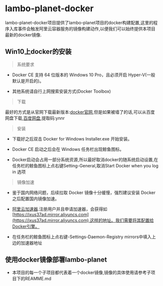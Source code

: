# lambo-planet-docker

lambo-planet-docker项目提供了lambo-planet项目的docker构建配置,这里的程序入库事件会触发阿里云容器服务的镜像构建动作,以便我们可以始终提供本项目最新的docker镜像.

## Win10上docker的安装

> 系统要求

- Docker CE 支持 64 位版本的 Windows 10 Pro，且必须开启 Hyper-V(一般默认是开启的)。

- 其他系统请自行上网搜索安装方式(Docker Toolbox)

> 下载

最好的方式是从官网下载最新版本:[docker官网](https://www.docker.com/),但是如果被墙了的话,可以从百度网盘下载,[百度网盘](https://pan.baidu.com/s/1geSfC4r),提取码:ynnr

> 安装

- 下载好之后双击 Docker for Windows Installer.exe 开始安装。

- Docker CE 启动之后会在 Windows 任务栏出现鲸鱼图标。

- Docker启动会占用一部分系统资源,所以最好取消docker的随系统启动设置,在任务栏的鲸鱼图标上点右键Setting-General,取消Start Docker when you log in 选项

> 镜像加速

- 鉴于国内网络问题，后续拉取 Docker 镜像十分缓慢，强烈建议安装 Docker 之后配置国内镜像加速。

- [阿里云加速器](https://cr.console.aliyun.com/).注册用户并且申请加速器，会获得如[https://jxus37ad.mirror.aliyuncs.com](https://jxus37ad.mirror.aliyuncs.com),这样的地址。我们需要将其配置给Docker引擎。

- 在任务栏的鲸鱼图标上点右键-Settings-Daemon-Registry mirrors中填入上边的加速器地址

## 使用docker镜像部署lambo-planet

- 本项目的每一个子项目都代表着一个docker镜像,镜像的具体使用请参考子项目下的REAMME.md
